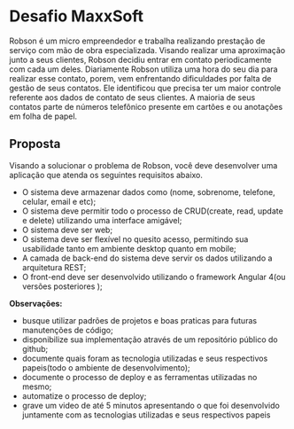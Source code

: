 # Desafio MaxxSoft

Robson é um micro empreendedor e trabalha realizando prestação de serviço com mão de obra especializada. Visando realizar uma aproximação junto a seus clientes, Robson decidiu entrar em contato periodicamente com cada um deles.
Diariamente Robson utiliza uma hora do seu dia para realizar esse contato, porem, vem enfrentando dificuldades por falta de gestão de seus contatos. Ele identificou que precisa ter um maior controle referente aos dados de contato de seus clientes. A maioria de seus contatos parte de números telefônico presente em cartões e ou anotações em folha de papel.

## Proposta
Visando a solucionar o problema de Robson, você deve desenvolver uma aplicação que atenda os seguintes requisitos abaixo.
- O sistema deve armazenar dados como (nome, sobrenome, telefone, celular, email e etc);
- O sistema deve permitir todo o processo de CRUD(create, read, update e delete) utilizando uma interface amigável;
- O sistema deve ser web;
- O sistema deve ser flexível no quesito acesso, permitindo sua usabilidade tanto em ambiente desktop quanto em mobile;
- A camada de back-end do sistema deve servir os dados utilizando a arquitetura REST;
- O front-end deve ser desenvolvido utilizando o framework Angular 4(ou versões posteriores );

**Observações:** 
- busque utilizar padrões de projetos e boas praticas para futuras manutenções de código;
- disponibilize sua implementação através de um repositório público do github;
- documente quais foram as tecnologia utilizadas e seus respectivos papeis(todo o ambiente de desenvolvimento);
- documente o processo de deploy e as ferramentas utilizadas no mesmo;
- automatize o processo de deploy;
- grave um video de até 5 minutos apresentando o que foi desenvolvido juntamente com as tecnologias utilizadas e seus respectivos papeis